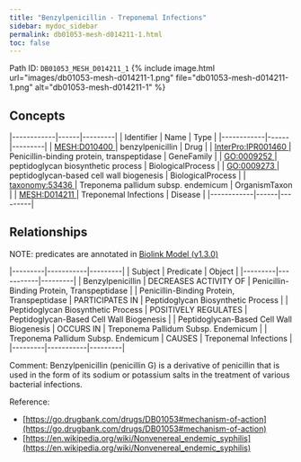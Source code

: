 ```yaml
---
title: "Benzylpenicillin - Treponemal Infections"
sidebar: mydoc_sidebar
permalink: db01053-mesh-d014211-1.html
toc: false 
---
```



Path ID: `DB01053_MESH_D014211_1`
{% include image.html url="images/db01053-mesh-d014211-1.png" file="db01053-mesh-d014211-1.png" alt="db01053-mesh-d014211-1" %}

## Concepts

|------------|------|---------|
| Identifier | Name | Type    |
|------------|------|---------|
| <a href="https://identifiers.org/MESH:D010400">MESH:D010400 </a> | benzylpenicillin | Drug |
| <a href="https://identifiers.org/InterPro:IPR001460">InterPro:IPR001460 </a> | Penicillin-binding protein, transpeptidase | GeneFamily |
| <a href="https://identifiers.org/GO:0009252">GO:0009252 </a> | peptidoglycan biosynthetic process | BiologicalProcess |
| <a href="https://identifiers.org/GO:0009273">GO:0009273 </a> | peptidoglycan-based cell wall biogenesis | BiologicalProcess |
| <a href="https://identifiers.org/taxonomy:53436">taxonomy:53436 </a> | Treponema pallidum subsp. endemicum | OrganismTaxon |
| <a href="https://identifiers.org/MESH:D014211">MESH:D014211 </a> | Treponemal Infections | Disease |
|------------|------|---------|

## Relationships


NOTE: predicates are annotated in <a href="https://github.com/biolink/biolink-model/releases/tag/v1.3.0">Biolink Model (v1.3.0)</a>

|---------|-----------|---------|
| Subject | Predicate | Object  |
|---------|-----------|---------|
| Benzylpenicillin | DECREASES ACTIVITY OF | Penicillin-Binding Protein, Transpeptidase |
| Penicillin-Binding Protein, Transpeptidase | PARTICIPATES IN | Peptidoglycan Biosynthetic Process |
| Peptidoglycan Biosynthetic Process | POSITIVELY REGULATES | Peptidoglycan-Based Cell Wall Biogenesis |
| Peptidoglycan-Based Cell Wall Biogenesis | OCCURS IN | Treponema Pallidum Subsp. Endemicum |
| Treponema Pallidum Subsp. Endemicum | CAUSES | Treponemal Infections |
|---------|-----------|---------|

Comment: Benzylpenicillin (penicillin G) is a derivative of penicillin that is used in the form of its sodium or potassium salts in the treatment of various bacterial infections.

Reference: 
  - [https://go.drugbank.com/drugs/DB01053#mechanism-of-action](https://go.drugbank.com/drugs/DB01053#mechanism-of-action)
  - [https://en.wikipedia.org/wiki/Nonvenereal_endemic_syphilis](https://en.wikipedia.org/wiki/Nonvenereal_endemic_syphilis)
